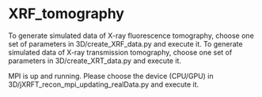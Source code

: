 # XRF_tomography

To generate simulated data of X-ray fluorescence tomography, choose one set of parameters in 3D/create_XRF_data.py and execute it. 
To generate simulated data of X-ray transmission tomography, choose one set of parameters in 3D/create_XRT_data.py and execute it.

MPI is up and running. Please choose the device (CPU/GPU) in 3D/jXRFT_recon_mpi_updating_realData.py and execute it.
